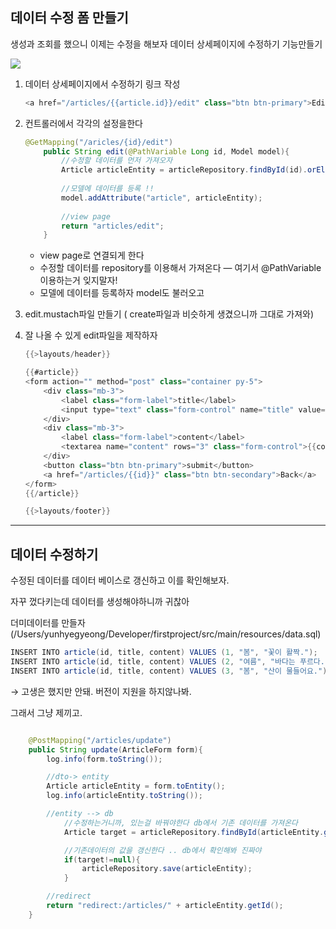 
## 데이터 수정 폼 만들기

생성과 조회를 했으니 이제는 수정을 해보자
데이터 상세페이지에 수정하기 기능만들기

![](https://i.imgur.com/t9hcbwf.png)



1. 데이터 상세페이지에서 수정하기 링크 작성
    
    ```java
    <a href="/articles/{{article.id}}/edit" class="btn btn-primary">Edit</a>
    ```
    
2. 컨트롤러에서 각각의 설정을한다
    
    ```java
    @GetMapping("/aricles/{id}/edit")
        public String edit(@PathVariable Long id, Model model){
            //수정할 데이터를 먼저 가져오자 
            Article articleEntity = articleRepository.findById(id).orElse(null);
            
            //모델에 데이터를 등록 !!
            model.addAttribute("article", articleEntity);
            
            //view page
            return "articles/edit";
        }
    ```
    
    - view page로 연결되게 한다
    - 수정할 데이터를 repository를 이용해서 가져온다 — 여기서 @PathVariable 이용하는거 잊지말자!
    - 모델에 데이터를 등록하자 model도 불러오고
3. edit.mustach파일 만들기 ( create파일과 비슷하게 생겼으니까 그대로 가져와)
    
4. 잘 나올 수 있게 edit파일을 제작하자
    
    ```java
    {{>layouts/header}}
    
    {{#article}}
    <form action="" method="post" class="container py-5">
        <div class="mb-3">
            <label class="form-label">title</label>
            <input type="text" class="form-control" name="title" value="{{title}}">
        </div>
        <div class="mb-3">
            <label class="form-label">content</label>
            <textarea name="content" rows="3" class="form-control">{{content}}</textarea>
        </div>
        <button class="btn btn-primary">submit</button>
        <a href="/articles/{{id}}" class="btn btn-secondary">Back</a>
    </form>
    {{/article}}
    
    {{>layouts/footer}}
    
    ```


---



## 데이터 수정하기

수정된 데이터를 데이터 베이스로 갱신하고 이를 확인해보자.

자꾸 껐다키는데 데이터를 생성해야하니까 귀찮아

더미데이터를 만들자 (/Users/yunhyegyeong/Developer/firstproject/src/main/resources/data.sql)

```java
INSERT INTO article(id, title, content) VALUES (1, "봄", "꽃이 활짝.");
INSERT INTO article(id, title, content) VALUES (2, "여름", "바다는 푸르다.");
INSERT INTO article(id, title, content) VALUES (3, "봄", "산이 물들어요.");
```

→ 고생은 했지만 안돼. 버전이 지원을 하지않나봐.

그래서 그냥 제끼고.

```java

    @PostMapping("/articles/update")
    public String update(ArticleForm form){
        log.info(form.toString());

        //dto-> entity
        Article articleEntity = form.toEntity();
        log.info(articleEntity.toString());

        //entity --> db
            //수정하는거니까, 있는걸 바꿔야한다 db에서 기존 데이터를 가져온다
            Article target = articleRepository.findById(articleEntity.getId()).orElse(null);

            //기존데이터의 값을 갱신한다 .. db에서 확인해봐 진짜야
            if(target!=null){
                articleRepository.save(articleEntity);
            }

        //redirect
        return "redirect:/articles/" + articleEntity.getId();
    }
```